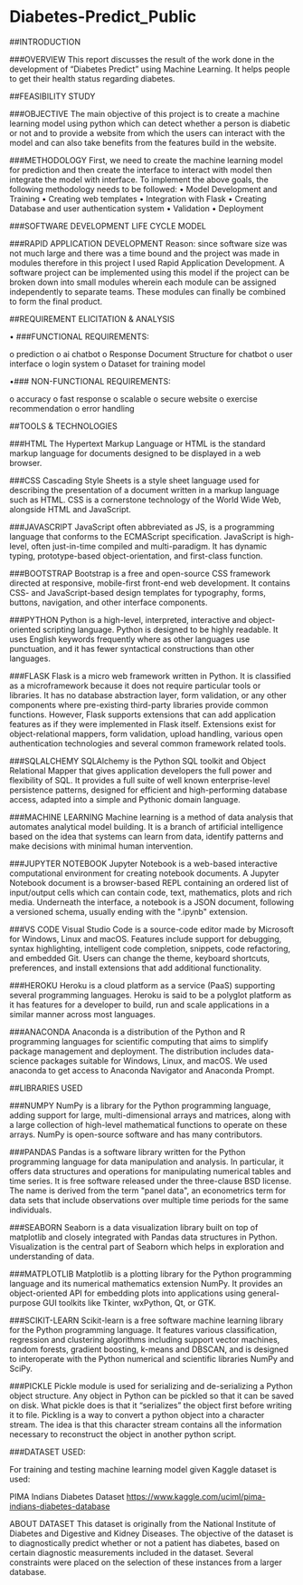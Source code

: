 # Diabetes-Predict_Public
##INTRODUCTION

###OVERVIEW
This report discusses the result of the work done in the development of “Diabetes Predict” using Machine Learning. It helps people to get their health status regarding diabetes.

##FEASIBILITY STUDY

###OBJECTIVE
The main objective of this project is to create a machine learning model using python which can detect whether a person is diabetic or not and to provide a website from which the users can interact with the model and can also take benefits from the features build in the website.

###METHODOLOGY
First, we need to create the machine learning model for prediction and then create the interface to interact with model then integrate the model with interface. To implement the above goals, the following methodology needs to be followed: 
•	Model Development and Training
•	Creating web templates
•	Integration with Flask
•	Creating Database and user authentication system 
•	Validation
•	Deployment

###SOFTWARE DEVELOPMENT LIFE CYCLE MODEL

###RAPID APPLICATION DEVELOPMENT 
Reason: since software size was not much large and
there was a time bound and the project was made in modules therefore in this project I used Rapid Application Development.
A software project can be implemented using this model if the project can be broken down into small modules wherein each module can be assigned independently to separate teams. These modules can finally be combined to form the final product. 



##REQUIREMENT ELICITATION & ANALYSIS


•	###FUNCTIONAL REQUIREMENTS:

o	prediction
o	ai chatbot
o	Response Document Structure for chatbot
o	user interface
o	login system
o	Dataset for training model



•###	NON-FUNCTIONAL REQUIREMENTS:

o	accuracy
o	fast response
o	scalable
o	secure website
o	exercise recommendation
o	error handling




##TOOLS & TECHNOLOGIES

###HTML
The Hypertext Markup Language or HTML is the standard markup language for documents designed to be displayed in a web browser.

###CSS
Cascading Style Sheets is a style sheet language used for describing the presentation of a document written in a markup language such as HTML. CSS is a cornerstone technology of the World Wide Web, alongside HTML and JavaScript.

###JAVASCRIPT
JavaScript often abbreviated as JS, is a programming language that conforms to the ECMAScript specification. JavaScript is high-level, often just-in-time compiled and multi-paradigm. It has dynamic typing, prototype-based object-orientation, and first-class function.

###BOOTSTRAP
Bootstrap is a free and open-source CSS framework directed at responsive, mobile-first front-end web development. It contains CSS- and JavaScript-based design templates for typography, forms, buttons, navigation, and other interface components.

###PYTHON
Python is a high-level, interpreted, interactive and object-oriented scripting language. Python is designed to be highly readable. It uses English keywords frequently where as other languages use punctuation, and it has fewer syntactical constructions than other languages.

###FLASK
Flask is a micro web framework written in Python. It is classified as a microframework because it does not require particular tools or libraries. It has no database abstraction layer, form validation, or any other components where pre-existing third-party libraries provide common functions. However, Flask supports extensions that can add application features as if they were implemented in Flask itself. Extensions exist for object-relational mappers, form validation, upload handling, various open authentication technologies and several common framework related tools.

###SQLALCHEMY
SQLAlchemy is the Python SQL toolkit and Object Relational Mapper that gives application developers the full power and flexibility of SQL.
It provides a full suite of well known enterprise-level persistence patterns, designed for efficient and high-performing database access, adapted into a simple and Pythonic domain language.

###MACHINE LEARNING
Machine learning is a method of data analysis that automates analytical model building. It is a branch of artificial intelligence based on the idea that systems can learn from data, identify patterns and make decisions with minimal human intervention.

###JUPYTER NOTEBOOK
Jupyter Notebook is a web-based interactive computational environment for creating notebook documents. A Jupyter Notebook document is a browser-based REPL containing an ordered list of input/output cells which can contain code, text, mathematics, plots and rich media. Underneath the interface, a notebook is a JSON document, following a versioned schema, usually ending with the ".ipynb" extension.

###VS CODE
Visual Studio Code is a source-code editor made by Microsoft for Windows, Linux and macOS. Features include support for debugging, syntax highlighting, intelligent code completion, snippets, code refactoring, and embedded Git. Users can change the theme, keyboard shortcuts, preferences, and install extensions that add additional functionality.

###HEROKU
Heroku is a cloud platform as a service (PaaS) supporting several programming languages. Heroku is said to be a polyglot platform as it has features for a developer to build, run and scale applications in a similar manner across most languages.

###ANACONDA
Anaconda is a distribution of the Python and R programming languages for scientific computing that aims to simplify package management and deployment. The distribution includes data-science packages suitable for Windows, Linux, and macOS. We used anaconda to get access to Anaconda Navigator and Anaconda Prompt.

##LIBRARIES USED
 
###NUMPY
NumPy is a library for the Python programming language, adding support for large, multi-dimensional arrays and matrices, along with a large collection of high-level mathematical functions to operate on these arrays. NumPy is open-source software and has many contributors.

###PANDAS
Pandas is a software library written for the Python programming language for data manipulation and analysis. In particular, it offers data structures and operations for manipulating numerical tables and time series. It is free software released under the three-clause BSD license. The name is derived from the term "panel data", an econometrics term for data sets that include observations over multiple time periods for the same individuals.

###SEABORN
Seaborn is a data visualization library built on top of matplotlib and closely integrated with Pandas data structures in Python. Visualization is the central part of Seaborn which helps in exploration and understanding of data.

###MATPLOTLIB
Matplotlib is a plotting library for the Python programming language and its numerical mathematics extension NumPy. It provides an object-oriented API for embedding plots into applications using general-purpose GUI toolkits like Tkinter, wxPython, Qt, or GTK. 

###SCIKIT-LEARN 
Scikit-learn is a free software machine learning library for the Python programming language. It features various classification, regression and clustering algorithms including support vector machines, random forests, gradient boosting, k-means and DBSCAN, and is designed to interoperate with the Python numerical and scientific libraries NumPy and SciPy.

###PICKLE
Pickle module is used for serializing and de-serializing a Python object structure. Any object in Python can be pickled so that it can be saved on disk. What pickle does is that it “serializes” the object first before writing it to file. Pickling is a way to convert a python object into a character stream. The idea is that this character stream contains all the information necessary to reconstruct the object in another python script.

###DATASET USED: 

For training and testing machine learning model given Kaggle dataset is used:

  PIMA Indians Diabetes Dataset
 https://www.kaggle.com/uciml/pima-indians-diabetes-database

ABOUT DATASET
This dataset is originally from the National Institute of Diabetes and Digestive and Kidney Diseases. The objective of the dataset is to diagnostically predict whether or not a patient has diabetes, based on certain diagnostic measurements included in the dataset. Several constraints were placed on the selection of these instances from a larger database.

 




